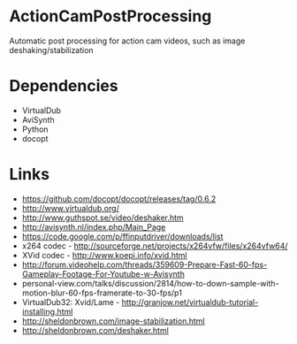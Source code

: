 ActionCamPostProcessing
=======================

Automatic post processing for action cam videos, such as image deshaking/stabilization

Dependencies
=======================
- VirtualDub
- AviSynth
- Python
- docopt


Links
=======================
* https://github.com/docopt/docopt/releases/tag/0.6.2
* http://www.virtualdub.org/
* http://www.guthspot.se/video/deshaker.htm
* http://avisynth.nl/index.php/Main_Page
* https://code.google.com/p/ffinputdriver/downloads/list
* x264 codec - http://sourceforge.net/projects/x264vfw/files/x264vfw64/
* XVid codec - http://www.koepi.info/xvid.html
* http://forum.videohelp.com/threads/359609-Prepare-Fast-60-fps-Gameplay-Footage-For-Youtube-w-Avisynth
* personal-view.com/talks/discussion/2814/how-to-down-sample-with-motion-blur-60-fps-framerate-to-30-fps/p1
* VirtualDub32: Xvid/Lame - http://granjow.net/virtualdub-tutorial-installing.html
* http://sheldonbrown.com/image-stabilization.html
* http://sheldonbrown.com/deshaker.html
